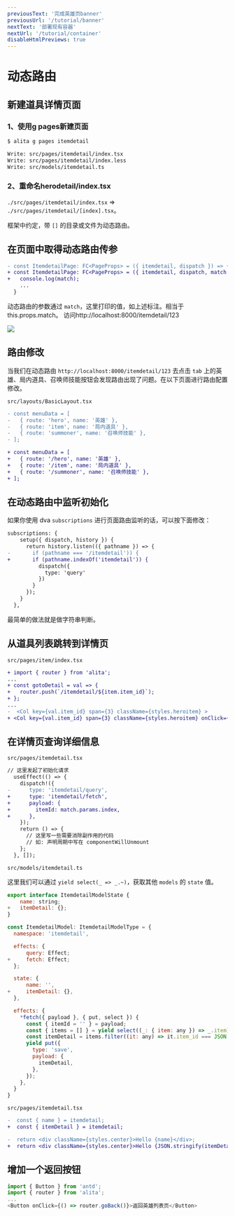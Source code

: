 ```yaml
---
previousText: '完成英雄页banner'
previousUrl: '/tutorial/banner'
nextText: '部署现有容器'
nextUrl: '/tutorial/container'
disableHtmlPreviews: true
---
```


# 动态路由

## 新建道具详情页面

### 1、使用g pages新建页面

```bash
$ alita g pages itemdetail

Write: src/pages/itemdetail/index.tsx
Write: src/pages/itemdetail/index.less
Write: src/models/itemdetail.ts
```

### 2、重命名herodetail/index.tsx

`./src/pages/itemdetail/index.tsx` => `./src/pages/itemdetail/[index].tsx`。

框架中约定，带 `[]` 的目录或文件为动态路由。

## 在页面中取得动态路由传参

```diff
- const ItemdetailPage: FC<PageProps> = ({ itemdetail, dispatch }) => {
+ const ItemdetailPage: FC<PageProps> = ({ itemdetail, dispatch, match }) => {
+   console.log(match);
    ...
  }
```

动态路由的参数通过 `match`，这里打印的值，如上述标注。相当于this.props.match。
访问http://localhost:8000/itemdetail/123

![](https://cdn.nlark.com/yuque/0/2018/png/123174/1545661946872-a173fff5-82d7-4fdf-ba1f-a66fd85025c9.png#align=center&display=inline&height=215&originHeight=750&originWidth=2600&status=done&width=747)

## 路由修改

当我们在动态路由 `http://localhost:8000/itemdetail/123` 去点击 `tab` 上的英雄、局内道具、召唤师技能按钮会发现路由出现了问题。在以下页面进行路由配置修改。

`src/layouts/BasicLayout.tsx`

```diff
- const menuData = [
-   { route: 'hero', name: '英雄' },
-   { route: 'item', name: '局内道具' },
-   { route: 'summoner', name: '召唤师技能' },
- ];

+ const menuData = [
+   { route: '/hero', name: '英雄' },
+   { route: '/item', name: '局内道具' },
+   { route: '/summoner', name: '召唤师技能' },
+ ];
```

## 在动态路由中监听初始化

如果你使用 dva `subscriptions` 进行页面路由监听的话，可以按下面修改： 

```diff
subscriptions: {
    setup({ dispatch, history }) {
      return history.listen(({ pathname }) => {
-       if (pathname === '/itemdetail')) {
+       if (pathname.indexOf('itemdetail')) {
          dispatch({
            type: 'query'
          })
        }
      });
    }
  },
```

最简单的做法就是做字符串判断。

## 从道具列表跳转到详情页

`src/pages/item/index.tsx`

```diff
+ import { router } from 'alita';
...
+ const gotoDetail = val => {
+   router.push(`/itemdetail/${item.item_id}`);
+ };
...
-  <Col key={val.item_id} span={3} className={styles.heroitem} >
+ <Col key={val.item_id} span={3} className={styles.heroitem} onClick={() => gotoDetail(val)}>
```

## 在详情页查询详细信息

`src/pages/itemdetail.tsx`

```diff
// 这里发起了初始化请求
  useEffect(() => {
    dispatch!({
-      type: 'itemdetail/query',
+      type: 'itemdetail/fetch',
+      payload: {
+        itemId: match.params.index,
+      },
    });
    return () => {
      // 这里写一些需要消除副作用的代码
      // 如: 声明周期中写在 componentWillUnmount
    };
  }, []);
```

`src/models/itemdetail.ts`

这里我们可以通过 `yield select(_ => _.~)`，获取其他 `models` 的 `state` 值。

```js
export interface ItemdetailModelState {
    name: string;
+   itemDetail: {};
}

const ItemdetailModel: ItemdetailModelType = {
  namespace: 'itemdetail',

  effects: {
      query: Effect;
+     fetch: Effect;
  };

  state: {
      name: '',
+     itemDetail: {},
  },

  effects: {
    *fetch({ payload }, { put, select }) {
      const { itemId = '' } = payload;
      const { items = [] } = yield select((_: { item: any }) => _.item);
      const itemDetail = items.filter((it: any) => it.item_id === JSON.parse(itemId));
      yield put({
        type: 'save',
        payload: {
          itemDetail,
        },
      });
    },
  }
}
```

`src/pages/itemdetail.tsx`

```diff
-  const { name } = itemdetail;
+  const { itemDetail } = itemdetail;

-  return <div className={styles.center}>Hello {name}</div>;
+  return <div className={styles.center}>Hello {JSON.stringify(itemDetail)}</div>;
```

## 增加一个返回按钮

```js
import { Button } from 'antd';
import { router } from 'alita';
...
<Button onClick={() => router.goBack()}>返回英雄列表页</Button>
```



